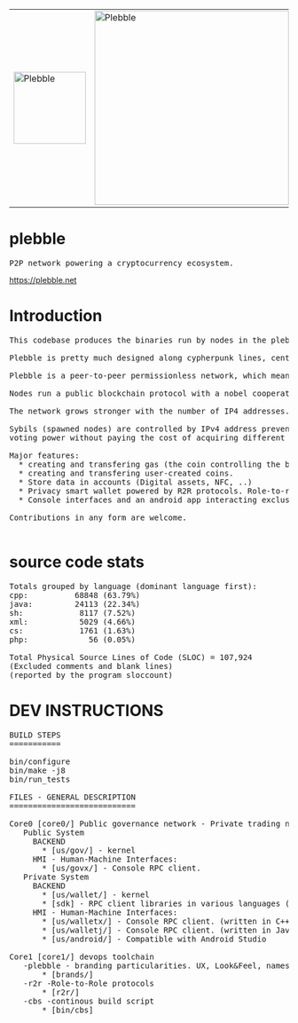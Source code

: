 <table>
 <tr>
  <td><img src="https://plebble.net/plebble_logo.png" width="130" title="Plebble"></td>
  <td><img src="https://plebble.net/header.png" width="350" alt="Plebble"></td>
 </tr>
</table>

# plebble
<pre>
P2P network powering a cryptocurrency ecosystem.
</pre>
https://plebble.net

# Introduction
<pre>
This codebase produces the binaries run by nodes in the plebble network.

Plebble is pretty much designed along cypherpunk lines, centered on values like self-sovereignty, privacy, anonymity, fairness, borderless, inclusive, distributed control and censorship resistance.

Plebble is a peer-to-peer permissionless network, which means that anyone can join.

Nodes run a public blockchain protocol with a nobel cooperative consensus mechanism where users are all paid for their work in transaction verification and network resilience.

The network grows stronger with the number of IP4 addresses.

Sybils (spawned nodes) are controlled by IPv4 address preventing an attacker from accumulating
voting power without paying the cost of acquiring different IPv4 addresses, providing the traits needed to prevent this sort of attack: cost and scarcity.

Major features:
  * creating and transfering gas (the coin controlling the behaviour (cryptoeconomics) of the system).
  * creating and transfering user-created coins.
  * Store data in accounts (Digital assets, NFC, ..)
  * Privacy smart wallet powered by R2R protocols. Role-to-role protocols enable powerful trading capabilities between online wallets.
  * Console interfaces and an android app interacting exclusively with your node.

Contributions in any form are welcome.

</pre>

# source code stats
<pre>
Totals grouped by language (dominant language first):
cpp:          68848 (63.79%)
java:         24113 (22.34%)
sh:            8117 (7.52%)
xml:           5029 (4.66%)
cs:            1761 (1.63%)
php:             56 (0.05%)

Total Physical Source Lines of Code (SLOC) = 107,924
(Excluded comments and blank lines)
(reported by the program sloccount)
</pre>


# DEV INSTRUCTIONS
<pre>
BUILD STEPS
===========

bin/configure
bin/make -j8
bin/run_tests

FILES - GENERAL DESCRIPTION
===========================

Core0 [core0/] Public governance network - Private trading network
   Public System
     BACKEND
       * [us/gov/] - kernel 
     HMI - Human-Machine Interfaces:
       * [us/govx/] - Console RPC client.
   Private System
     BACKEND
       * [us/wallet/] - kernel
       * [sdk] - RPC client libraries in various languages (java, c#, ...)
     HMI - Human-Machine Interfaces:
       * [us/walletx/] - Console RPC client. (written in C++)
       * [us/walletj/] - Console RPC client. (written in Java)
       * [us/android/] - Compatible with Android Studio

Core1 [core1/] devops toolchain
   -plebble - branding particularities. UX, Look&Feel, names, colours, ...
       * [brands/]
   -r2r -Role-to-Role protocols
       * [r2r/]
   -cbs -continous build script
       * [bin/cbs]
</pre>
 
